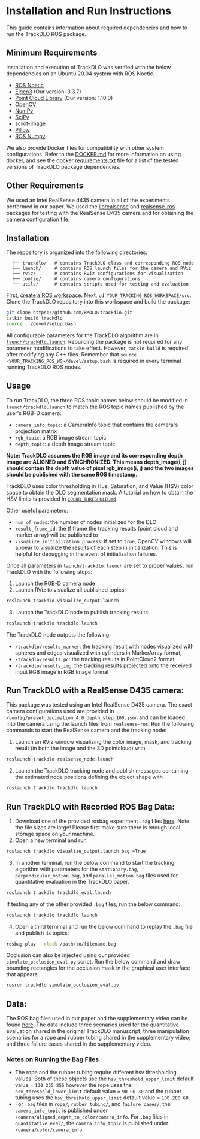 # Installation and Run Instructions

This guide contains information about required dependencies and how to run the TrackDLO ROS package.

## Minimum Requirements

Installation and execution of TrackDLO was verified with the below dependencies on an Ubuntu 20.04 system with ROS Noetic.

* [ROS Noetic](http://wiki.ros.org/noetic/Installation)
* [Eigen3](https://eigen.tuxfamily.org/index.php?title=Main_Page) (Our version: 3.3.7)
* [Point Cloud Library](https://pointclouds.org/) (Our version: 1.10.0)
* [OpenCV](https://opencv.org/releases/)
* [NumPy](https://numpy.org/install/)
* [SciPy](https://scipy.org/install/)
* [scikit-image](https://scikit-image.org/)
* [Pillow](https://pillow.readthedocs.io/en/stable/installation.html)
* [ROS Numpy](https://pypi.org/project/rosnumpy/)

We also provide Docker files for compatibility with other system configurations. Refer to the [DOCKER.md](https://github.com/RMDLO/trackdlo/blob/master/docs/DOCKER.md) for more information on using docker, and see the docker [requirements.txt](https://github.com/RMDLO/trackdlo/blob/master/docker/requirements.txt) file for a list of the tested versions of TrackDLO package dependencies.

## Other Requirements

We used an Intel RealSense d435 camera in all of the experiments performed in our paper. We used the [librealsense](https://github.com/IntelRealSense/librealsense) and [realsense-ros](https://github.com/IntelRealSense/realsense-ros/tree/ros1-legacy) packages for testing with the RealSense D435 camera and for obtaining the [camera configuration file](https://github.com/RMDLO/trackdlo/blob/master/config/preset_decimation_4.0_depth_step_100.json).

## Installation

The repository is organized into the following directories:

```
  ├── trackdlo/   # contains TrackDLO class and corresponding ROS node
  ├── launch/     # contains ROS launch files for the camera and RViz
  ├── rviz/       # contains Rviz configurations for visualization
  ├── config/     # contains camera configurations
  └── utils/      # contains scripts used for testing and evaluation
```

First, [create a ROS workspace](http://wiki.ros.org/catkin/Tutorials/create_a_workspace). Next, `cd YOUR_TRACKING_ROS_WORKSPACE/src`. Clone the TrackDLO repository into this workspace and build the package:

```bash
git clone https://github.com/RMDLO/trackdlo.git
catkin build trackdlo
source ../devel/setup.bash
```

All configurable parameters for the TrackDLO algorithm are in [`launch/trackdlo.launch`](https://github.com/RMDLO/trackdlo/blob/master/launch/trackdlo.launch). Rebuilding the package is not required for any parameter modifications to take effect. However, `catkin build` is required after modifying any C++ files. Remember that `source <YOUR_TRACKING_ROS_WS>/devel/setup.bash` is required in every terminal running TrackDLO ROS nodes.

## Usage

To run TrackDLO, the three ROS topic names below should be modified in `launch/trackdlo.launch` to match the ROS topic names published by the user's RGB-D camera:
* `camera_info_topic`: a CameraInfo topic that contains the camera's projection matrix
* `rgb_topic`: a RGB image stream topic
* `depth_topic`: a depth image stream topic

**Note: TrackDLO assumes the RGB image and its corresponding depth image are ALIGNED and SYNCHRONIZED. This means depth_image(i, j) should contain the depth value of pixel rgb_image(i, j) and the two images should be published with the same ROS timestamp.**

TrackDLO uses color thresholding in Hue, Saturation, and Value (HSV) color space to obtain the DLO segmentation mask. A tutorial on how to obtain the HSV limits is provided in [`COLOR_THRESHOLD.md`](https://github.com/RMDLO/trackdlo/blob/master/docs/COLOR_THRESHOLD.md)

Other useful parameters:
* `num_of_nodes`: the number of nodes initialized for the DLO
* `result_frame_id`: the tf frame the tracking results (point cloud and marker array) will be published to
* `visualize_initialization_process`: if set to `true`, OpenCV windows will appear to visualize the results of each step in initialization. This is helpful for debugging in the event of initialization failures.

Once all parameters in `launch/trackdlo.launch` are set to proper values, run TrackDLO with the following steps:
1. Launch the RGB-D camera node
2. Launch RViz to visualize all published topics: 
```bash
roslaunch trackdlo visualize_output.launch
```
3. Launch the TrackDLO node to publish tracking results:
```bash
roslaunch trackdlo trackdlo.launch
```

The TrackDLO node outputs the following:
* `/trackdlo/results_marker`: the tracking result with nodes visualized with spheres and edges visualized with cylinders in MarkerArray format, 
* `/trackdlo/results_pc`: the tracking results in PointCloud2 format
* `/trackdlo/results_img`: the tracking results projected onto the received input RGB image in RGB Image format

## Run TrackDLO with a RealSense D435 camera:
This package was tested using an Intel RealSense D435 camera. The exact camera configurations used are provided in `/config/preset_decimation_4.0_depth_step_100.json` and can be loaded into the camera using the launch files from `realsense-ros`. Run the following commands to start the RealSense camera and the tracking node:
1. Launch an RViz window visualizing the color image, mask, and tracking result (in both the image and the 3D pointcloud) with
```bash
roslaunch trackdlo realsense_node.launch
```
2. Launch the TrackDLO tracking node and publish messages containing the estimated node positions defining the object shape with
```bash
roslaunch trackdlo trackdlo.launch
```

## Run TrackDLO with Recorded ROS Bag Data:
1. Download one of the provided rosbag experiment `.bag` files [here]([https://drive.google.com/drive/folders/1YjX-xfbNfm_G9FYbdw1voYxmd9VA-Aho?usp=sharing](https://doi.org/10.13012/B2IDB-4964894_V1)). Note: the file sizes are large! Please first make sure there is enough local storage space on your machine.
2. Open a new terminal and run 
```bash
roslaunch trackdlo visualize_output.launch bag:=True
```
3. In another terminal, run the below command to start the tracking algorithm with parameters for the `stationary.bag`, `perpendicular_motion.bag`, and `parallel_motion.bag` files used for quantitative evaluation in the TrackDLO paper.
```bash
roslaunch trackdlo trackdlo_eval.launch
```
If testing any of the other provided `.bag` files, run the below command:
```bash
roslaunch trackdlo trackdlo.launch
```
4. Open a third ternimal and run the below command to replay the `.bag` file and publish its topics:
```bash
rosbag play --clock /path/to/filename.bag
```
Occlusion can also be injected using our provided `simulate_occlusion_eval.py` script. Run the below command and draw bounding rectangles for the occlusion mask in the graphical user interface that appears:
```bash
rosrun trackdlo simulate_occlusion_eval.py
```

## Data:

The ROS bag files used in our paper and the supplementary video can be found [here](https://doi.org/10.13012/B2IDB-4964894_V1). The data include three scenarios used for the quantitative evaluation shared in the original TrackDLO manuscript; three manipulation scenarios for a rope and rubber tubing shared in the supplementary video; and three failure cases shared in the supplementary video.

### Notes on Running the Bag Files

* The rope and the rubber tubing require different hsv thresholding values. Both of these objects use the `hsv_threshold_upper_limit` default value = `130 255 255` however the rope uses the `hsv_threshold_lower_limit` default value = `90 90 30` and the rubber tubing uses the `hsv_threshold_upper_limit` default value = `100 200 60`.
* For `.bag` files in `rope/`, `rubber_tubing/`, and `failure_cases/`, the `camera_info_topic` is published under `/camera/aligned_depth_to_color/camera_info`. For `.bag` files in `quantitative_eval/`, the `camera_info_topic` is published under `/camera/color/camera_info`. 
